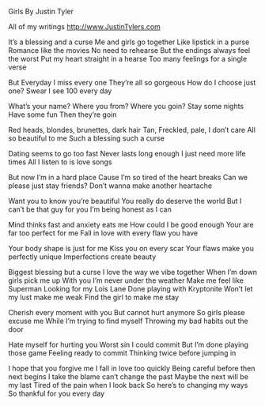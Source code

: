 Girls 
By Justin Tyler

All of my writings
http://www.JustinTylers.com

It’s a blessing and a curse 
Me and girls go together
Like lipstick in a purse 
Romance like the movies 
No need to rehearse 
But the endings always feel the worst
Put my heart straight in a hearse 
Too many feelings for a single verse 

But Everyday I miss every one
They’re all so gorgeous
How do I choose just one?
Swear I see 100 every day

What’s your name?
Where you from?
Where you goin?
Stay some nights
Have some fun 
Then they’re goin

Red heads, blondes, brunettes, dark hair 
Tan, Freckled, pale, I don’t care 
All so beautiful to me 
Such a blessing such a curse 

Dating seems to  go too fast 
Never lasts long enough 
I just need more life times 
All I listen to is love songs 

But now I’m in a hard place 
Cause I’m so tired of the heart breaks
Can we please just stay friends?
Don’t wanna make another heartache

Want you to know you’re beautiful 
You really do deserve the world 
But I can’t be that guy for you 
I’m being honest as I can 

Mind thinks fast and anxiety eats me 
How could I be good enough 
Your are far too perfect for me 
Fall in love with every flaw you have 

Your body shape is just for me 
Kiss you on every scar 
Your flaws make you perfectly unique
Imperfections create beauty 

Biggest blessing but a curse 
I love the way we vibe together 
When I’m down girls pick me up 
With you I’m never under the weather 
Make me feel like Superman 
Looking for my Lois Lane 
Done playing with Kryptonite 
Won’t let my lust make me weak 
Find the girl to make me stay 

Cherish every moment with you 
But cannot hurt anymore 
So girls please excuse me
While I’m trying to find myself 
Throwing my bad habits out the door 

Hate myself for hurting you 
Worst sin I could commit 
But I’m done playing those game 
Feeling ready to commit 
Thinking twice before jumping in 

I hope that you forgive me 
I fall in love too quickly 
Being careful before then next begins 
I take the blame can’t change the past 
Maybe the next will be my last 
Tired of the pain when I look back 
So here’s to changing my ways
So thankful for you every day 
